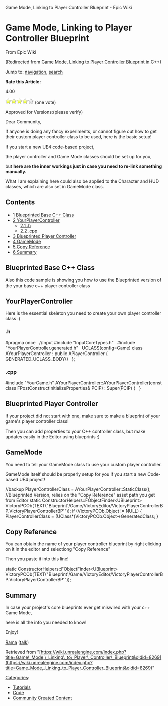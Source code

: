 Game Mode, Linking to Player Controller Blueprint - Epic Wiki               

Game Mode, Linking to Player Controller Blueprint
=================================================

From Epic Wiki

(Redirected from [Game Mode, Linking to Player Controller Blueprint in C++](/index.php?title=Game_Mode,_Linking_to_Player_Controller_Blueprint_in_C%2B%2B&redirect=no "Game Mode, Linking to Player Controller Blueprint in C++"))

Jump to: [navigation](#mw-navigation), [search](#p-search)

**Rate this Article:**

4.00

![](/extensions/VoteNY/images/star_on.gif)![](/extensions/VoteNY/images/star_on.gif)![](/extensions/VoteNY/images/star_on.gif)![](/extensions/VoteNY/images/star_on.gif)![](/extensions/VoteNY/images/star_off.gif) (one vote)

Approved for Versions:(please verify)

Dear Community,

If anyone is doing any fancy experiments, or cannot figure out how to get their custom player controller class to be used, here is the basic setup!

If you start a new UE4 code-based project,

the player controller and Game Mode classes should be set up for you,

but **here are the inner workings just in case you need to re-link something manually.**

  
What I am explaining here could also be applied to the Character and HUD classes, which are also set in GameMode class.

Contents
--------

*   [1 Blueprinted Base C++ Class](#Blueprinted_Base_C.2B.2B_Class)
*   [2 YourPlayerController](#YourPlayerController)
    *   [2.1 .h](#.h)
    *   [2.2 .cpp](#.cpp)
*   [3 Blueprinted Player Controller](#Blueprinted_Player_Controller)
*   [4 GameMode](#GameMode)
*   [5 Copy Reference](#Copy_Reference)
*   [6 Summary](#Summary)

Blueprinted Base C++ Class
--------------------------

Also this code sample is showing you how to use the Blueprinted version of the your base c++ player controller class

YourPlayerController
--------------------

Here is the essential skeleton you need to create your own player controller class :)

### .h

#pragma once
 
//Input
#include "InputCoreTypes.h"
 
#include "YourPlayerController.generated.h"
 
UCLASS(config\=Game)
class AYourPlayerController : public APlayerController
{
	GENERATED\_UCLASS\_BODY()
 
};

### .cpp

#include "YourGame.h"
AYourPlayerController::AYourPlayerController(const class FPostConstructInitializeProperties& PCIP) : Super(PCIP)
{
 
}

Blueprinted Player Controller
-----------------------------

If your project did not start with one, make sure to make a blueprint of your game's player controller class!

Then you can add properties to your C++ controller class, but make updates easily in the Editor using blueprints :)

GameMode
--------

You need to tell your GameMode class to use your custom player controller.

GameMode itself should be properly setup for you if you start a new Code-based UE4 project!

//backup
PlayerControllerClass \= AYourPlayerController::StaticClass();
 
//Blueprinted Version, relies on the "Copy Reference" asset path you get from Editor
static ConstructorHelpers::FObjectFinder<UBlueprint\> VictoryPCOb(TEXT("Blueprint'/Game/VictoryEditor/VictoryPlayerControllerBP.VictoryPlayerControllerBP'"));
if (VictoryPCOb.Object !\= NULL)
{
	PlayerControllerClass \= (UClass\*)VictoryPCOb.Object\-\>GeneratedClass;
}

Copy Reference
--------------

You can obtain the name of your player controller blueprint by right clicking on it in the editor and selectiong "Copy Reference"

Then you paste it into this line!

static ConstructorHelpers::FObjectFinder<UBlueprint\> VictoryPCOb(TEXT("Blueprint'/Game/VictoryEditor/VictoryPlayerControllerBP.VictoryPlayerControllerBP'"));

Summary
-------

In case your project's core blueprints ever get miswired with your c++ Game Mode,

here is all the info you needed to know!

Enjoy!

[Rama](/User:Rama "User:Rama") ([talk](/User_talk:Rama "User talk:Rama"))

Retrieved from "[https://wiki.unrealengine.com/index.php?title=Game\_Mode,\_Linking\_to\_Player\_Controller\_Blueprint&oldid=8269](https://wiki.unrealengine.com/index.php?title=Game_Mode,_Linking_to_Player_Controller_Blueprint&oldid=8269)"

[Categories](/Special:Categories "Special:Categories"):

*   [Tutorials](/Category:Tutorials "Category:Tutorials")
*   [Code](/Category:Code "Category:Code")
*   [Community Created Content](/Category:Community_Created_Content "Category:Community Created Content")